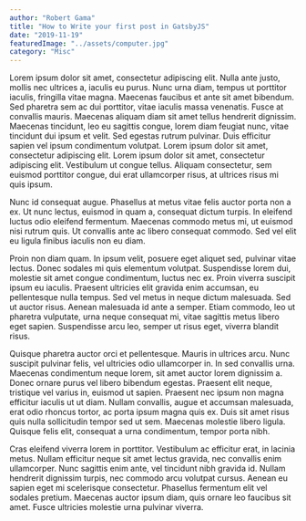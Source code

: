```yaml
---
author: "Robert Gama"
title: "How to Write your first post in GatsbyJS"
date: "2019-11-19"
featuredImage: "../assets/computer.jpg"
category: "Misc"
---
```


Lorem ipsum dolor sit amet, consectetur adipiscing elit. Nulla ante justo, mollis nec ultrices a, iaculis eu purus. Nunc urna diam, tempus ut porttitor iaculis, fringilla vitae magna. Maecenas faucibus et ante sit amet bibendum. Sed pharetra sem ac dui porttitor, vitae iaculis massa venenatis. Fusce at convallis mauris. Maecenas aliquam diam sit amet tellus hendrerit dignissim. Maecenas tincidunt, leo eu sagittis congue, lorem diam feugiat nunc, vitae tincidunt dui ipsum et velit. Sed egestas rutrum pulvinar. Duis efficitur sapien vel ipsum condimentum volutpat. Lorem ipsum dolor sit amet, consectetur adipiscing elit. Lorem ipsum dolor sit amet, consectetur adipiscing elit. Vestibulum ut congue tellus. Aliquam consectetur, sem euismod porttitor congue, dui erat ullamcorper risus, at ultrices risus mi quis ipsum.

Nunc id consequat augue. Phasellus at metus vitae felis auctor porta non a ex. Ut nunc lectus, euismod in quam a, consequat dictum turpis. In eleifend luctus odio eleifend fermentum. Maecenas commodo metus mi, ut euismod nisi rutrum quis. Ut convallis ante ac libero consequat commodo. Sed vel elit eu ligula finibus iaculis non eu diam.

Proin non diam quam. In ipsum velit, posuere eget aliquet sed, pulvinar vitae lectus. Donec sodales mi quis elementum volutpat. Suspendisse lorem dui, molestie sit amet congue condimentum, luctus nec ex. Proin viverra suscipit ipsum eu iaculis. Praesent ultricies elit gravida enim accumsan, eu pellentesque nulla tempus. Sed vel metus in neque dictum malesuada. Sed ut auctor risus. Aenean malesuada id ante a semper. Etiam commodo, leo ut pharetra vulputate, urna neque consequat mi, vitae sagittis metus libero eget sapien. Suspendisse arcu leo, semper ut risus eget, viverra blandit risus.

Quisque pharetra auctor orci et pellentesque. Mauris in ultrices arcu. Nunc suscipit pulvinar felis, vel ultricies odio ullamcorper in. In sed convallis urna. Maecenas condimentum neque lorem, sit amet auctor lorem dignissim a. Donec ornare purus vel libero bibendum egestas. Praesent elit neque, tristique vel varius in, euismod ut sapien. Praesent nec ipsum non magna efficitur iaculis ut ut diam. Nullam convallis, augue et accumsan malesuada, erat odio rhoncus tortor, ac porta ipsum magna quis ex. Duis sit amet risus quis nulla sollicitudin tempor sed ut sem. Maecenas molestie libero ligula. Quisque felis elit, consequat a urna condimentum, tempor porta nibh.

Cras eleifend viverra lorem in porttitor. Vestibulum ac efficitur erat, in lacinia metus. Nullam efficitur neque sit amet lectus gravida, nec convallis enim ullamcorper. Nunc sagittis enim ante, vel tincidunt nibh gravida id. Nullam hendrerit dignissim turpis, nec commodo arcu volutpat cursus. Aenean eu sapien eget mi scelerisque consectetur. Phasellus fermentum elit vel sodales pretium. Maecenas auctor ipsum diam, quis ornare leo faucibus sit amet. Fusce ultricies molestie urna pulvinar viverra.
